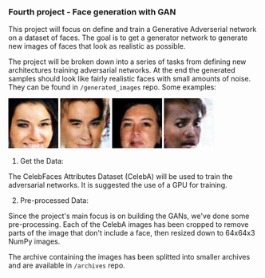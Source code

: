 ### Fourth project - Face generation with GAN

 This project will focus on define and train a Generative Adverserial network on a dataset of faces. The goal is to get a generator network to generate new images of faces that look as realistic as possible.

 The project will be broken down into a series of tasks from defining new architectures training adversarial networks. At the end the generated samples should look like fairly realistic faces with small amounts of noise. They can be found in ``/generated_images`` repo.
 Some examples:


 <img src= 'https://github.com/heisenbrook/udacity-deep-learning-projects/blob/main/4_GAN_project/generated_images/Image_1_epoch_1000' width="100" height="100" />   <img src= 'https://github.com/heisenbrook/udacity-deep-learning-projects/blob/main/4_GAN_project/generated_images/Image_2_epoch_1000' width="100" height="100" />   <img src= 'https://github.com/heisenbrook/udacity-deep-learning-projects/blob/main/4_GAN_project/generated_images/Image_3_epoch_1000' width="100" height="100" />   <img src= 'https://github.com/heisenbrook/udacity-deep-learning-projects/blob/main/4_GAN_project/generated_images/Image_4_epoch_1000' width="100" height="100" />

1. Get the Data:

 The CelebFaces Attributes Dataset (CelebA) will be used to train the adversarial networks. It is suggested the use of a GPU for training.

2. Pre-processed Data:

 Since the project's main focus is on building the GANs, we've done some pre-processing. Each of the CelebA images has been cropped to remove parts of the image that don't include a face, then resized down to 64x64x3 NumPy images.

 The archive containing the images has been splitted into smaller archives and are available in ``/archives`` repo.